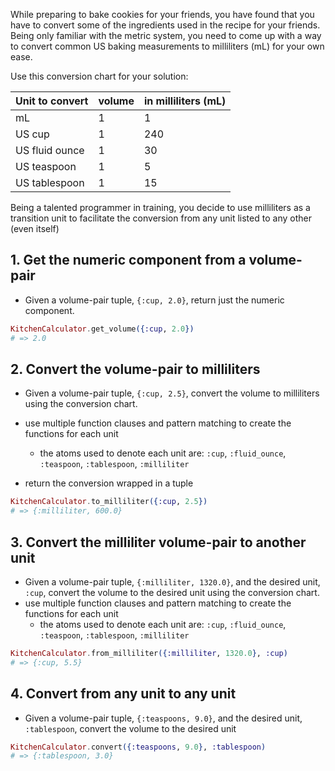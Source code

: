 While preparing to bake cookies for your friends, you have found that you have to convert some of the ingredients used in the recipe for your friends. Being only familiar with the metric system, you need to come up with a way to convert common US baking measurements to milliliters (mL) for your own ease.

Use this conversion chart for your solution:

| Unit to convert | volume | in milliliters (mL) |
| --------------- | ------ | ------------------- |
| mL              | 1      | 1                   |
| US cup          | 1      | 240                 |
| US fluid ounce  | 1      | 30                  |
| US teaspoon     | 1      | 5                   |
| US tablespoon   | 1      | 15                  |

Being a talented programmer in training, you decide to use milliliters as a transition unit to facilitate the conversion from any unit listed to any other (even itself)

## 1. Get the numeric component from a volume-pair

- Given a volume-pair tuple, `{:cup, 2.0}`, return just the numeric component.

```elixir
KitchenCalculator.get_volume({:cup, 2.0})
# => 2.0
```

## 2. Convert the volume-pair to milliliters

- Given a volume-pair tuple, `{:cup, 2.5}`, convert the volume to milliliters using the conversion chart.

- use multiple function clauses and pattern matching to create the functions for each unit
  - the atoms used to denote each unit are: `:cup`, `:fluid_ounce`, `:teaspoon`, `:tablespoon`, `:milliliter`
- return the conversion wrapped in a tuple

```elixir
KitchenCalculator.to_milliliter({:cup, 2.5})
# => {:milliliter, 600.0}
```

## 3. Convert the milliliter volume-pair to another unit

- Given a volume-pair tuple, `{:milliliter, 1320.0}`, and the desired unit, `:cup`, convert the volume to the desired unit using the conversion chart.
- use multiple function clauses and pattern matching to create the functions for each unit
  - the atoms used to denote each unit are: `:cup`, `:fluid_ounce`, `:teaspoon`, `:tablespoon`, `:milliliter`

```elixir
KitchenCalculator.from_milliliter({:milliliter, 1320.0}, :cup)
# => {:cup, 5.5}
```

## 4. Convert from any unit to any unit

- Given a volume-pair tuple, `{:teaspoons, 9.0}`, and the desired unit, `:tablespoon`, convert the volume to the desired unit

```elixir
KitchenCalculator.convert({:teaspoons, 9.0}, :tablespoon)
# => {:tablespoon, 3.0}
```
